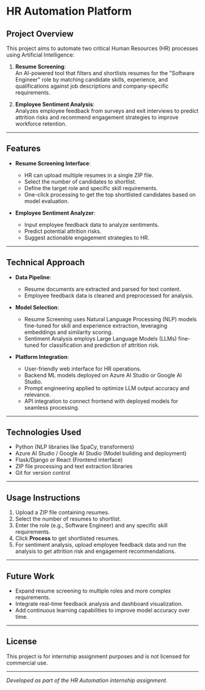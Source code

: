 # HR Automation Platform

## Project Overview

This project aims to automate two critical Human Resources (HR) processes using Artificial Intelligence:

1. **Resume Screening**:  
   An AI-powered tool that filters and shortlists resumes for the "Software Engineer" role by matching candidate skills, experience, and qualifications against job descriptions and company-specific requirements.

2. **Employee Sentiment Analysis**:  
   Analyzes employee feedback from surveys and exit interviews to predict attrition risks and recommend engagement strategies to improve workforce retention.

---

## Features

- **Resume Screening Interface**:  
  - HR can upload multiple resumes in a single ZIP file.  
  - Select the number of candidates to shortlist.  
  - Define the target role and specific skill requirements.  
  - One-click processing to get the top shortlisted candidates based on model evaluation.

- **Employee Sentiment Analyzer**:  
  - Input employee feedback data to analyze sentiments.  
  - Predict potential attrition risks.  
  - Suggest actionable engagement strategies to HR.

---

## Technical Approach

- **Data Pipeline**:  
  - Resume documents are extracted and parsed for text content.  
  - Employee feedback data is cleaned and preprocessed for analysis.

- **Model Selection**:  
  - Resume Screening uses Natural Language Processing (NLP) models fine-tuned for skill and experience extraction, leveraging embeddings and similarity scoring.  
  - Sentiment Analysis employs Large Language Models (LLMs) fine-tuned for classification and prediction of attrition risk.

- **Platform Integration**:  
  - User-friendly web interface for HR operations.  
  - Backend ML models deployed on Azure AI Studio or Google AI Studio.  
  - Prompt engineering applied to optimize LLM output accuracy and relevance.  
  - API integration to connect frontend with deployed models for seamless processing.

---

## Technologies Used

- Python (NLP libraries like SpaCy, transformers)  
- Azure AI Studio / Google AI Studio (Model building and deployment)  
- Flask/Django or React (Frontend interface)  
- ZIP file processing and text extraction libraries  
- Git for version control

---

## Usage Instructions

1. Upload a ZIP file containing resumes.  
2. Select the number of resumes to shortlist.  
3. Enter the role (e.g., Software Engineer) and any specific skill requirements.  
4. Click **Process** to get shortlisted resumes.  
5. For sentiment analysis, upload employee feedback data and run the analysis to get attrition risk and engagement recommendations.

---

## Future Work

- Expand resume screening to multiple roles and more complex requirements.  
- Integrate real-time feedback analysis and dashboard visualization.  
- Add continuous learning capabilities to improve model accuracy over time.

---

## License

This project is for internship assignment purposes and is not licensed for commercial use.

---

*Developed as part of the HR Automation internship assignment.*
